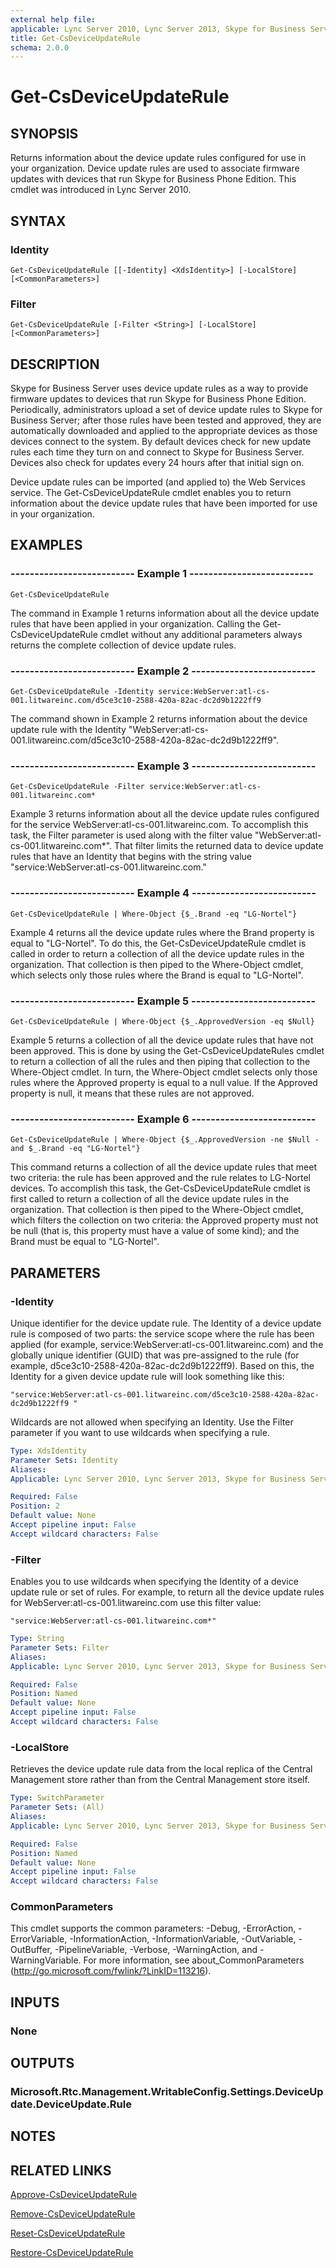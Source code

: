 ```yaml
---
external help file: 
applicable: Lync Server 2010, Lync Server 2013, Skype for Business Server 2015
title: Get-CsDeviceUpdateRule
schema: 2.0.0
---
```


# Get-CsDeviceUpdateRule

## SYNOPSIS
Returns information about the device update rules configured for use in your organization.
Device update rules are used to associate firmware updates with devices that run Skype for Business Phone Edition.
This cmdlet was introduced in Lync Server 2010.


## SYNTAX

### Identity
```
Get-CsDeviceUpdateRule [[-Identity] <XdsIdentity>] [-LocalStore] [<CommonParameters>]
```

### Filter
```
Get-CsDeviceUpdateRule [-Filter <String>] [-LocalStore] [<CommonParameters>]
```

## DESCRIPTION
Skype for Business Server uses device update rules as a way to provide firmware updates to devices that run Skype for Business Phone Edition.
Periodically, administrators upload a set of device update rules to Skype for Business Server; after those rules have been tested and approved, they are automatically downloaded and applied to the appropriate devices as those devices connect to the system.
By default devices check for new update rules each time they turn on and connect to Skype for Business Server.
Devices also check for updates every 24 hours after that initial sign on.

Device update rules can be imported (and applied to) the Web Services service.
The Get-CsDeviceUpdateRule cmdlet enables you to return information about the device update rules that have been imported for use in your organization.


## EXAMPLES

### -------------------------- Example 1 --------------------------
```
Get-CsDeviceUpdateRule
```

The command in Example 1 returns information about all the device update rules that have been applied in your organization.
Calling the Get-CsDeviceUpdateRule cmdlet without any additional parameters always returns the complete collection of device update rules.

### -------------------------- Example 2 --------------------------
```
Get-CsDeviceUpdateRule -Identity service:WebServer:atl-cs-001.litwareinc.com/d5ce3c10-2588-420a-82ac-dc2d9b1222ff9
```

The command shown in Example 2 returns information about the device update rule with the Identity "WebServer:atl-cs-001.litwareinc.com/d5ce3c10-2588-420a-82ac-dc2d9b1222ff9".

### -------------------------- Example 3 --------------------------
```
Get-CsDeviceUpdateRule -Filter service:WebServer:atl-cs-001.litwareinc.com*
```

Example 3 returns information about all the device update rules configured for the service WebServer:atl-cs-001.litwareinc.com.
To accomplish this task, the Filter parameter is used along with the filter value "WebServer:atl-cs-001.litwareinc.com*".
That filter limits the returned data to device update rules that have an Identity that begins with the string value "service:WebServer:atl-cs-001.litwareinc.com."

### -------------------------- Example 4 --------------------------
```
Get-CsDeviceUpdateRule | Where-Object {$_.Brand -eq "LG-Nortel"}
```

Example 4 returns all the device update rules where the Brand property is equal to "LG-Nortel".
To do this, the Get-CsDeviceUpdateRule cmdlet is called in order to return a collection of all the device update rules in the organization.
That collection is then piped to the Where-Object cmdlet, which selects only those rules where the Brand is equal to "LG-Nortel".

### -------------------------- Example 5 --------------------------
```
Get-CsDeviceUpdateRule | Where-Object {$_.ApprovedVersion -eq $Null}
```

Example 5 returns a collection of all the device update rules that have not been approved.
This is done by using the Get-CsDeviceUpdateRules cmdlet to return a collection of all the rules and then piping that collection to the Where-Object cmdlet.
In turn, the Where-Object cmdlet selects only those rules where the Approved property is equal to a null value.
If the Approved property is null, it means that these rules are not approved.

### -------------------------- Example 6 --------------------------
```
Get-CsDeviceUpdateRule | Where-Object {$_.ApprovedVersion -ne $Null -and $_.Brand -eq "LG-Nortel"}
```

This command returns a collection of all the device update rules that meet two criteria: the rule has been approved and the rule relates to LG-Nortel devices.
To accomplish this task, the Get-CsDeviceUpdateRule cmdlet is first called to return a collection of all the device update rules in the organization.
That collection is then piped to the Where-Object cmdlet, which filters the collection on two criteria: the Approved property must not be null (that is, this property must have a value of some kind); and the Brand must be equal to "LG-Nortel".


## PARAMETERS

### -Identity
Unique identifier for the device update rule.
The Identity of a device update rule is composed of two parts: the service scope where the rule has been applied (for example, service:WebServer:atl-cs-001.litwareinc.com) and the globally unique identifier (GUID) that was pre-assigned to the rule (for example, d5ce3c10-2588-420a-82ac-dc2d9b1222ff9).
Based on this, the Identity for a given device update rule will look something like this: 

`"service:WebServer:atl-cs-001.litwareinc.com/d5ce3c10-2588-420a-82ac-dc2d9b1222ff9 "`

Wildcards are not allowed when specifying an Identity.
Use the Filter parameter if you want to use wildcards when specifying a rule.

```yaml
Type: XdsIdentity
Parameter Sets: Identity
Aliases: 
Applicable: Lync Server 2010, Lync Server 2013, Skype for Business Server 2015

Required: False
Position: 2
Default value: None
Accept pipeline input: False
Accept wildcard characters: False
```

### -Filter
Enables you to use wildcards when specifying the Identity of a device update rule or set of rules.
For example, to return all the device update rules for WebServer:atl-cs-001.litwareinc.com use this filter value: 

`"service:WebServer:atl-cs-001.litwareinc.com*"`

```yaml
Type: String
Parameter Sets: Filter
Aliases: 
Applicable: Lync Server 2010, Lync Server 2013, Skype for Business Server 2015

Required: False
Position: Named
Default value: None
Accept pipeline input: False
Accept wildcard characters: False
```

### -LocalStore
Retrieves the device update rule data from the local replica of the Central Management store rather than from the Central Management store itself.

```yaml
Type: SwitchParameter
Parameter Sets: (All)
Aliases: 
Applicable: Lync Server 2010, Lync Server 2013, Skype for Business Server 2015

Required: False
Position: Named
Default value: None
Accept pipeline input: False
Accept wildcard characters: False
```

### CommonParameters
This cmdlet supports the common parameters: -Debug, -ErrorAction, -ErrorVariable, -InformationAction, -InformationVariable, -OutVariable, -OutBuffer, -PipelineVariable, -Verbose, -WarningAction, and -WarningVariable. For more information, see about_CommonParameters (http://go.microsoft.com/fwlink/?LinkID=113216).


## INPUTS

### None


## OUTPUTS

### Microsoft.Rtc.Management.WritableConfig.Settings.DeviceUpdate.DeviceUpdate.Rule


## NOTES


## RELATED LINKS

[Approve-CsDeviceUpdateRule]()

[Remove-CsDeviceUpdateRule]()

[Reset-CsDeviceUpdateRule]()

[Restore-CsDeviceUpdateRule]()